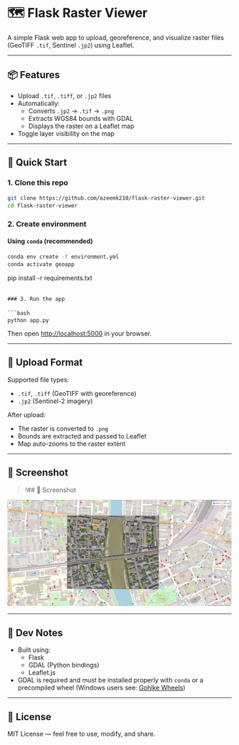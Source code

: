 # 🗺️ Flask Raster Viewer

A simple Flask web app to upload, georeference, and visualize raster files (GeoTIFF `.tif`, Sentinel `.jp2`) using Leaflet.

---

## 📦 Features

- Upload `.tif`, `.tiff`, or `.jp2` files
- Automatically:
  - Converts `.jp2` → `.tif` → `.png`
  - Extracts WGS84 bounds with GDAL
  - Displays the raster on a Leaflet map
- Toggle layer visibility on the map

---

## 🚀 Quick Start

### 1. Clone this repo

```bash
git clone https://github.com/azeemk210/flask-raster-viewer.git
cd flask-raster-viewer
```

### 2. Create environment

####  Using `conda` (recommended)

```bash
conda env create -f environment.yml
conda activate geoapp
```
pip install -r requirements.txt
```

### 3. Run the app

```bash
python app.py
```

Then open [http://localhost:5000](http://localhost:5000) in your browser.

---

## 📁 Upload Format

Supported file types:
- `.tif`, `.tiff` (GeoTIFF with georeference)
- `.jp2` (Sentinel-2 imagery)

After upload:
- The raster is converted to `.png`
- Bounds are extracted and passed to Leaflet
- Map auto-zooms to the raster extent

---

## 📸 Screenshot

> !## 📸 Screenshot

![Map Viewer Screenshot](image.png)

---

## 🧪 Dev Notes

- Built using:
  - Flask
  - GDAL (Python bindings)
  - Leaflet.js
- GDAL is required and must be installed properly with `conda` or a precompiled wheel (Windows users see: [Gohlke Wheels](https://www.lfd.uci.edu/~gohlke/pythonlibs/#gdal))

---

## 📝 License

MIT License — feel free to use, modify, and share.